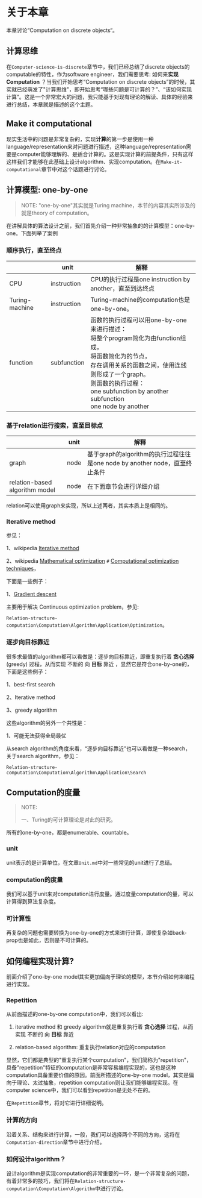 # 关于本章

本章讨论“Computation on discrete objects“。

## 计算思维

在`Computer-science-is-discrete`章节中，我们已经总结了discrete objects的computable的特性，作为software engineer，我们需要思考: 如何来**实现Computation** ？当我们开始思考“Computation on discrete objects”的时候，其实就已经萌发了"计算思维"，即开始思考“哪些问题是可计算的？”、“该如何实现计算”。这是一个非常宏大的问题，我只能基于对现有理论的解读、具体的经验来进行总结，本章就是描述的这个主题。

## Make it computational

现实生活中的问题是非常复杂的，实现**计算**的第一步是使用一种language/representation来对问题进行描述，这种language/representation需要是computer能够理解的、是适合计算的。这是实现计算的前提条件，只有这样这样我们才能够在此基础上设计algorithm、实现computation。在`Make-it-computational`章节中对这个话题进行讨论。



## 计算模型: one-by-one

> NOTE: "one-by-one"其实就是Turing machine，本节的内容其实所涉及的就是theory of computation。

在讲解具体的算法设计之前，我们首先介绍一种非常抽象的的计算模型：one-by-one。下面列举了案例

### 顺序执行，直至终点

|                | unit        | 解释                                                         |
| -------------- | ----------- | ------------------------------------------------------------ |
| CPU            | instruction | CPU的执行过程是one instruction by another，直至到达终点      |
| Turing-machine | instruction | Turing-machine的computation也是one-by-one。                  |
| function       | subfunction | 函数的执行过程可以用one-by-one来进行描述：<br>将整个program简化为由function组成，<br>将函数简化为的节点，<br>存在调用关系的函数之间，使用连线<br>则形成了一个graph。<br>则函数的执行过程：<br>one subfunction by another subfunction<br>one node by another |



### 基于relation进行搜索，直至目标点

|                                | unit | 解释                                                         |
| ------------------------------ | ---- | ------------------------------------------------------------ |
| graph                          | node | 基于graph的algorithm的执行过程往往是one node by another node，直至终止条件 |
| relation-based algorithm model | node | 在下面章节会进行详细介绍                                     |

relation可以使用graph来实现，所以上述两者，其实本质上是相同的。

### Iterative method

参见：

1、wikipedia [Iterative method](https://en.wikipedia.org/wiki/Iterative_method)

2、wikipedia [Mathematical optimization](https://en.wikipedia.org/wiki/Mathematical_optimization) `#` [Computational optimization techniques](https://en.wikipedia.org/wiki/Mathematical_optimization#Computational_optimization_techniques)，

下面是一些例子：

1、[Gradient descent](https://en.wikipedia.org/wiki/Gradient_descent) 

主要用于解决 Continuous optimization problem，参见:

`Relation-structure-computation\Computation\Algorithm\Application\Optimization`。

### 逐步向目标靠近

很多求最值的algorithm都可以看做是：逐步向目标靠近，即重复执行着 **贪心选择**(greedy) 过程，从而实现 不断的 向 **目标** 靠近 ，显然它是符合one-by-one的，下面是这些例子：

1、best-first search

2、Iterative method 

3、greedy algorithm

这些algorithm的另外一个共性是：

1、可能无法获得全局最优

从search algorithm的角度来看，“逐步向目标靠近”也可以看做是一种search，关于search algorithm，参见：

`Relation-structure-computation\Computation\Algorithm\Application\Search`



## Computation的度量

> NOTE: 
>
> 一、Turing的可计算理论是对此的研究。

所有的one-by-one，都是enumerable、countable。

### unit

unit表示的是计算单位，在文章`Unit.md`中对一些常见的unit进行了总结。

### computation的度量

我们可以基于unit来对computation进行度量。通过度量computation的量，可以计算得到算法复杂度。

### 可计算性

再复杂的问题也需要转换为one-by-one的方式来进行计算，即使复杂如back-prop也是如此，否则是不可计算的。



## 如何编程实现计算?

前面介绍了ono-by-one model其实更加偏向于理论的模型，本节介绍如何来编程进行实现。

### Repetition

从前面描述的one-by-one computation中，我们可以看出:

1) iterative method 和 greedy algorithm就是重复执行着 **贪心选择** 过程，从而实现 不断的 向 **目标** 靠近 

2) relation-based algorithm: 重复执行relation对应的computation

显然，它们都是典型的"重复执行某个computation"，我们简称为"repetition"，具备"repetition"特征的computation是非常容易编程实现的，这也是这种computation具备重要价值的原因。前面所描述的one-by-one model，其实是偏向于理论、太过抽象，repetition computation则让我们能够编程实现。在computer science中，我们可以看到repetition是无处不在的。

在`Repetition`章节，将对它进行详细说明。



### 计算的方向

沿着关系、结构来进行计算，一般，我们可以选择两个不同的方向，这将在`Computation-direction`章节中进行介绍。



### 如何设计algorithm？

设计algorithm是实现computation的非常重要的一环，是一个非常复杂的问题，有着非常多的技巧，我们将在`Relation-structure-computation\Computation\Algorithm`中进行讨论。





